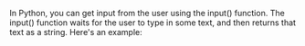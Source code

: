 In Python, you can get input from the user using the input() function. The input() function waits for the user to type in some text, and then returns that text as a string. Here's an example: